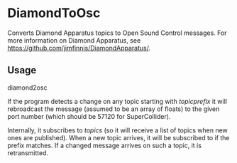 # DiamondToOsc
Converts Diamond Apparatus topics to Open Sound Control messages. For more information on Diamond Apparatus, see https://github.com/jimfinnis/DiamondApparatus/.

## Usage
  diamond2osc <topicprefix>
  
If the program detects a change on any topic starting with *topicprefix* it will rebroadcast the message (assumed to be an array of floats)
to the given port number (which should be 57120 for SuperCollider).

Internally, it subscribes to *topics* (so it will receive a list of topics when new ones are published). When
a new topic arrives, it will be subscribed to if the prefix matches. If a changed message arrives on such a topic,
it is retransmitted.
